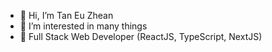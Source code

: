 - 👋 Hi, I’m Tan Eu Zhean
- 👀 I’m interested in many things
- 🌱 Full Stack Web Developer (ReactJS, TypeScript, NextJS)
